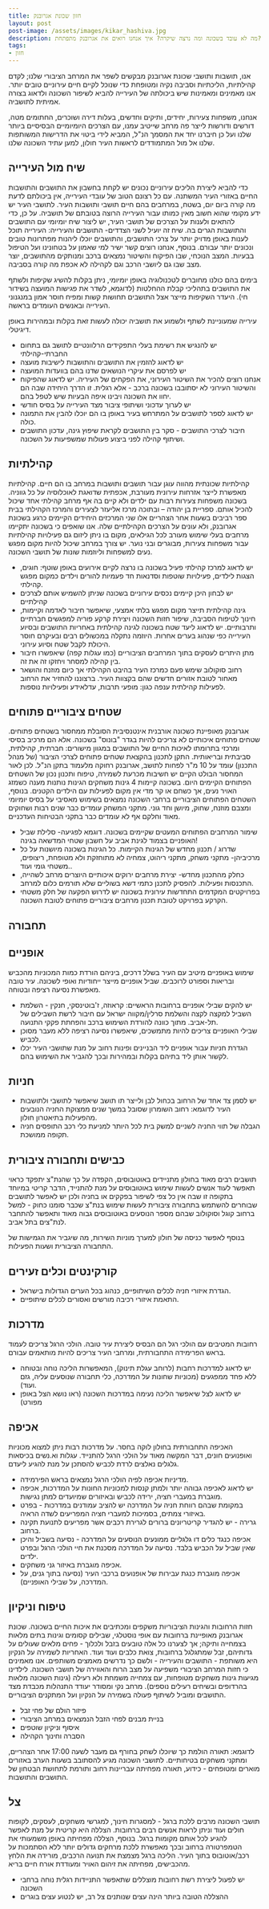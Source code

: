 ```yaml
---
title: חזון שכונת אגרובנק
layout: post
post-image: /assets/images/kikar_hashiva.jpg
description: מה לא עובד בשכונה ומה נרצה שיקרה? איך אנחנו רואים את אגרובנק מתפתחת?
tags:
- חזון
---
```

אנו, תושבות ותושבי שכונת אגרובנק מבקשים לשפר את המרחב הציבורי שלנו; לקדם קהילתיות, הליכתיות וסביבה נקיה ומטופחת כדי שנוכל לקיים חיים עירוניים טובים יותר. אנו מאמינים ומאמינות שיש ביכולתה של העירייה להביא לשיפור השכונה ולדאוג בצורה אמיתית לתושביה.

אנחנו, משפחות צעירות, יחידים, ותיקים וחדשים, בעלות דירה ושוכרים, החתומים מטה, דורשים ודורשות לייצר פה מרחב שייטיב עמנו, עם הצרכים היומיומיים הבסיסיים ביותר שלנו ועל כן חיברנו יחד את המסמך הנ"ל, המביא לידי ביטוי את הדרישות המשותפות שלנו אל מול המתמודדים לראשות העיר חולון, למען עתיד השכונה שלנו.

## שיח מול העירייה

כדי להביא ליצירת הליכים עירוניים נכונים יש לקחת בחשבון את התושבים והתושבות החיים באזורי העיר המשתנה. עם כל רצונם הטוב של עובדי העירייה, אין ביכולתם לדעת מה קורה ביום יום, בשטח, במרחבים בהם חיים תושבי ותושבות העיר. לתושבי העיר יש ידע מקומי שהוא חשוב מאין כמותו עבור העירייה הרוצה בטובתם של תושביה. על כן, כדי להתאים ולענות על הצרכים של תושבי העיר, יש ליצור שיח יומיומי עם התושבים והתושבות הגרים בה. שיח זה יועיל לשני הצדדים- התושבים והעירייה: העירייה תוכל לענות באופן מדויק יותר על צרכי התושבים, והתושבים יוכלו ליהנות מפתרונות טובים ונכונים יותר עבורם. בנוסף, אנחנו רוצים קשר ישיר למי שאמון על בטחונינו ועל הטיפול בבעיות. המצב הנוכחי, שבו הפיקוח והשיטור נמצאים ברכב ומנותקים מהתושבים, יוצר מצב שבו גם ליושבי הרכב וגם לקהילה לא אכפת מה קורה בסביבה.

בימים בהם כולנו מחוברים לטכנולוגיה באופן יומיומי, ניתן בקלות להשיג שקיפות ולשתף את התושבים בתהליכי קבלת ההחלטות (לדוגמא, לשדר את פגישות המועצה בשידור חי). היעדר השקיפות מייצר אצל התושבים תחושות קשות ומפיח חוסר אמון במנגנוני העירייה ובאנשים העומדים בראשה.

עירייה שמעוניינת לשתף ולשמוע את תושביה יכולה לעשות זאת בקלות ובמהירות באופן דיגיטלי.  

* יש להנגיש את רשימת בעלי התפקידים הרלוונטיים לתושב גם בתחום החברתי-קהילתי
* יש לדאוג להזמין את התושבים והתושבות לישיבות מועצה
* יש לפרסם את עיקרי הנושאים שדנו בהם בוועדות המועצה
* אנחנו רוצים להכיר את השיטור העירוני, את הפקחים של העיריה. יש לדאוג שהפיקוח והשיטור העירוני לא יסתובבו בשכונה ברכב - אלא רגלית. זו הדרך היחידה שבה הם יחוו את השכונה ויבינו איפה הבעיות שיש לטפל בהם.
* יש לערוך עדכוני ושיתופי ציבור מצד העירייה על בסיס חודשי
* יש לדאוג לספר לתושבים על המתרחש בעיר באופן בו הם יוכלו להבין את התמונה כולה.
* חיבור לצרכי התושבים - סקר בין התושבים לקראת שיפוץ גינה, עדכון התושבים ושיתוף קהילה לפני ביצוע פעולות שמשפיעות על השכונה.

## קהילתיות

קהילתיות שכונתית מהווה עוגן עבור תושבים ותושבות במרחב בו הם חיים. קהילתיות מאפשרת לייצר אזרחות עירונית מעורבת, אכפתית שדואגת לאוכלוסיה על כל גווניה. בשכונה משפחות צעירות רבות עם ילדים ולא קיים בה אף מרחב קהילתי אחד שיכול להכיל אותם. ספריית בן יהודה – ובתוכה מרכז אליעזר לצעירים והמרכז הקהילתי בבית ספר רביבים בשעות אחר הצהריים  אלו שני המרכזים היחידים הקיימים כרגע בשכונת אגרובנק,  ולא עונים על הצרכים הקהילתיים שלה. אנו שואפים כי בשכונה יתקיימו מרחבים בעלי שימוש מעורב לכל הגילאים, מקום בו ניתן ליזום גם פעילויות קהילתיות עבור משפחות צעירות, מבוגרים ובני נוער. יש צורך במרחב שיכול להיות מקום מפגש נעים למשפחות וליוזמות שונות של תושבי השכונה.

* יש לדאוג למרכז קהילתי פעיל בשכונה בו נרצה לקיים אירועים באופן שוטף: חוגים, הצגות לילדים, פעילויות שוטפות וסדנאות חד פעמיות להורים וילדים כמקום מפגש קהילתי.
* יש לבחון היכן קיימים נכסים עירוניים בשכונה שניתן להשמיש אותם לצרכים קהילתיים
* גינה קהילתית תייצר מקום מפגש בלתי אמצעי, שיאפשר חיבור לאדמה וקיימות, חינוך לטיפוח הסביבה, שיפור חזות השכונה ויצירת קרקע פוריה למפגשים חברתיים ותרבותיים. יש לדאוג ליעד שטח בשכונה לגינה קהילתית באחריות התושבים ובסיוע העירייה כפי שנהוג בערים אחרות. היוזמה נתקלה במכשולים רבים ובעיקרם חוסר היכולת לקבל שטח וסיוע עירוני.
* מתן היתרים לעסקים בתוך המרחבים הציבוריים (כמו עגלות קפה) שיאפשרו חיבור בין קהילה למסחר ויחזקו זה את זה.
* רחוב סוקולוב שימש פעם כמרכז העיר בהיבט הקהילתי אך כיום מוזנח והושאר מאחור לטובת אזורים חדשים שהם בקצוות העיר. ברצוננו להחזיר את הרחוב לפעילות קהילתית ענפה כגון: מופעי תרבות, עדלאידע ופעילויות נוספות.

## שטחים ציבוריים פתוחים

 אגרובנק מאופיינת כשכונה אורבנית אינטנסיבית הסובלת ממחסור בשטחים פתוחים. שטחים פתוחים איכותיים לא צריכים להיות בגדר "בונוס" בשכונה. אלא הם מרכיב בסיסי ומרכזי בתרומתו לאיכות החיים של התושבים במגוון מישורים: חברתית, קהילתית, סביבתית ובריאותית. התקן לתכנון בהקצאת שטחים פתוחים לצרכי הציבור (של מנהל התכנון) עומד על 10 מ"ר לפחות לתושב, אגרובנק רחוקה מלעמוד בתקן הנ"ל. לכן לאור המחסור הבולט הקיים יש חשיבות מכרעת לשמירה, טיפוח ותכנון נכון של השטחים הפתוחים הקיימים היום. בשכונה קיימות 4 גינות משחקים הגינות נותנות מענה כשמזג האויר נעים, אך כשחם או קר מדי אין מקום לפעילות עם הילדים הקטנים. בנוסף, השטחים הפתוחים הציבוריים ברחבי השכונה נמצאים בשימוש מאסיבי על בסיס יומיומי ומצבם מוזנח, שחוק, מיושן וחד גוני. מתקני המשחק עומדים כבר שנים רבות ושחוקים מאוד וחלקם אף לא עומדים כבר בתקני הבטיחות העדכניים.

* שימור המרחבים הפתוחים המעטים שקיימים בשכונה. דוגמא לפגיעה- סלילת שביל האופניים בצמוד לגינת אביב על חשבון שטחי המדשאה בגינה!
* שדרוג / תכנון מחדש של הגינות הקיימות. כל הגינות בשכונה מיושנות על כל מרכיביהן- מתקני משחק, מתקני ריהוט, צמחיה לא מתוחזקת ולא מטופחת, ריצופים, משטחי גומי ועוד..
* כחלק מהתכנון מחדש- יצירת מרחבים ירוקים איכותיים היוצרים מרחב לשהייה, התכנסות ופעילות. להפסיק לתכנן כתמי דשא בשוליים שלא תורמים כלום למרחב.
* בפרויקטים המקדמים התחדשות עירונית בשכונה יש לדרוש הפקעה של חלק משטחי הקרקע בפרויקט לטובת תכנון מרחבים ציבוריים פתוחים לטובת השכונה.

## תחבורה

## אופניים

 שימוש באופניים מיטיב עם העיר בשלל דרכים, ביניהם הורדת כמות המכוניות מהכביש ובריאות וספורט לרוכבים. שביל אופניים מייצר ייחודיות ואופי לשכונה. עיר טובה מאפשרת נסיעה רציפה ובטוחה.

* יש להקים שבילי אופניים ברחובות הראשיים: קראוזה, ז'בוטינסקי, חנקין - השלמת השביל למקצה לקצה והשלמת סרלין/מקווה ישראל עם חיבור לרשת השבילים של תל-אביב. מתוך כוונה להורדת השימוש ברכב והפחתת פקקי התנועה.
* שבילי האופניים צריכים להיות מתמשכים, שיאפשרו נסיעה רציפה ללא מעבר מסוכן לכביש.
* הגדרת  חניות עבור אופניים ליד הבניינים ופינות רחוב על מנת שתושבי העיר יכלו לקשור אותן ליד בתיהם בקלות ובמהירות ובכך להגביר את השימוש בהם.

## חניות

* יש לסמן צד אחד של הרחוב בכחול לבן ולייצר תו תושב שיאפשר לתושבי ולתושבות העיר לדוגמא:  רחוב השומרון שסובל במשך שנים ממצוקת החניה הנובעים מהפעילות בתיאטרון חולון.
* הגבלה של תווי החניה לשניים למשק בית לכל היותר למניעת כלי רכב התופסים חניה תקופה ממושכת.

## כבישים ותחבורה ציבורית

תושבים רבים מאוד בחולון מתניידים באוטובוסים, הקפדה על כך שהנת"צ יתפקד כראוי תאפשר לעוד אנשים לעשות שימוש באוטובוסים על מנת להתנייד, הדבר קריטי במיוחד בתקופה זו שבה אין כל צפי לשיפור בפקקים או בחניה ולכן יש לאפשר לתושבים שבוחרים להשתמש בתחבורה ציבורית לעשות שימוש בנת"צ שכבר סומנו כחוק - למשל ברחוב קוגל וסוקולוב שבהם מספר הנוסעים באוטובוסים גבוה מאוד ותאפשר להתחבר לנת"צים בתל אביב.

בנוסף לאפשר כניסה של חולון למערך מוניות השירות, מה שיגביר את הגמישות של התחבורה הציבורית ושעות הפעילות.

## קורקינטים וכלים זעירים

* הגדרת איזורי חניה לכלים השיתופיים, כנהוג בכל הערים הגדולות בישראל.
* התאמת איזורי רכיבה מורשים ואסורים לכלים שיתופיים.

## מדרכות

רחובות המטיבים עם הולכי רגל הם הבסיס ליצירת עיר טובה. הולכי הרגל צריכים לעמוד בראש הפרימידה התחבורתית, ומרחבי העיר צריכים להיות מותאמים עבורם.

* יש לדאוג למדרכות רחבות (לרוחב עגלת תינוק), המאפשרות הליכה נוחה ובטוחה ללא פחד ממפגעים  (מכוניות שחונות על המדרכה, כלי תחבורה שנוסעים עליה, גזם ועוד).
* יש לדאוג לצל שיאפשר הליכה נעימה במדרכות השכונה (ראו נושא הצל באופן מפורט)

## אכיפה

האכיפה התחבורתית בחולון לוקה בחסר. על מדרכות רבות ניתן למצוא מכוניות ואופנועים חונים, דבר המקשה מאוד על הולכי הרגל להתנייד. עגלות וא.נשים בכיסאות גלגלים נאלצים לרדת לכביש להסתכן על מנת להגיע ליעדם.

* מדיניות אכיפה לפיה הולכי הרגל נמצאים בראש הפירמידה.
* יש לדאוג לאכיפה גבוהה יותר ולמתן קנסות למכוניות החונות על המדרכות, אכיפה מוגברת במעברי חציה, ירידה לכביש ובאיזורים שמיועדים למתן נגישות.
* במקומת שבהם רווחת חניה על המדרכה יש להציב עמודנים במדרכות - בפרט באיזורי צמתים, בסמיכות למעברי חציה המפריעים לשדה הראיה.
* גרירה - יש להגדיר קריטריונים ברורים לגרירת רכבים אשר מפריעים לתנועת תקינה ברחוב.
* אכיפה כנגד כלים דו גלגליים ממונעים הנוסעים על המדרכה - נסיעה בשביל והיכן שאין שביל על הכביש בלבד. נסיעה על המדרכה מסכנת את חיי הולכי הרגל ובפרט ילדים.
* אכיפה מוגברת באיזור גני משחקים.
* אכיפה מוגברת כנגת עבירות של אופנועים ברכבי העיר (נסיעה בתוך גנים, על המדרכה, על שבילי האופניים).

## **טיפוח וניקיון**

 חזות הרחובות והגינות הציבוריות משקפים ומכתיבים את איכות החיים בשכונה. שכונת אגרובנק מאופיינת ברחובות עם אופי נוסטלגי, שבילים קסומים וגינות בתים מלאות בצמחייה ותיקה; אך לצערנו כל אלה טובעים בזבל ולכלוך - פחים מלאים שעולים על גדותיהם, זבל שמתגלגל ברחובות, צואת כלבים ועוד ועוד. האחריות לשמירה על הנקיון היא משותפת - התושבים והעירייה - ולשם כך נדרשים מאמצים משותפים. אנו מאמינים כי חזות המרחב הציבורי משפיעה על מצב הרוח והאווירה של תושבי השכונה. לילדינו מגיעות גינות משחקים מטופחות, עם צמחייה משמחת ולא רעילה (גינות השכונה מלאות בהרדופים ובשיחים רעילים נוספים). מרחב נקי ומסודר יעודד התנהלות מכבדת מצד התושבים ומוביל לשיתוף פעולה בשמירה על הנקיון ועל המתקנים הציבוריים.

* פיזור הולם של פחי זבל
* בניית מבנים לפחי הזבל הנמצאים במרחב הציבורי
* איסוף וניקיון שוטפים
* הסברה וחינוך הקהילה

לדוגמא: תאורה הולמת כך שיוכלו לשחק בחורף גם מעבר לשעה 17:00 אחר הצהריים, ומתקני משחקים בטיחותיים. לתושבי השכונה מגיע להסתובב בשעות הערב באזורים מוארים ומטופחים - כידוע, תאורה מפחיתה עבריינות רחוב ותורמת לתחושת הבטחון של התושבים והתושבות.

## צל

תושבי השכונה מרבים ללכת ברגל - למסגרות חינוך, למגרשי משחקים, לעסקים, לקופות חולים ועוד וניתן לראות אנשים רבים ברחובות. הצללה היא קריטית על מנת לאפשר להגיע לכל אותם מקומות ברגל. בנוסף, הצללה מפחיתה באופן משמעותי את הטמפרטורה ברחוב ובכך מאפשרת ללכת מרחקים גדולים יותר ללא הסתמכות על רכב/אוטובוס בתוך העיר. הליכה ברגל מצמצת את תנועה הרכבים, מורידה את הלחץ מהכבישים, מפחיתה את זיהום האויר ומעודדת אורח חיים בריא.  

* יש לפעול ליצירת רשת רחובות מוצללים שתאפשר התניידות רגלית נוחה ברחבי השכונה
* ההצללה הטובה ביותר הינה עצים שנותנים צל רב, יש לנטוע עצים בוגרים
